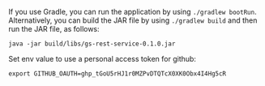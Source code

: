

If you use Gradle, you can run the application by using `./gradlew bootRun`. Alternatively, you can build the JAR 
file by using `./gradlew build` and then run the JAR file, as follows:

```
java -jar build/libs/gs-rest-service-0.1.0.jar
```


Set env value to use a personal access token for github:

```
export GITHUB_OAUTH=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
```